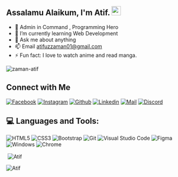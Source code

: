 <!-- welcome message -->
<h2>Assalamu Alaikum, I'm Atif. <img src="https://media.giphy.com/media/hvRJCLFzcasrR4ia7z/giphy.gif" width="25px"> </h2>


- 🔭 Admin in Command , Programming Hero
- 🌱 I’m currently learning Web Development
- 💬 Ask me about anything
- 📫 Email atifuzzaman01@gmail.com
- ⚡ Fun fact: I love to watch anime and read manga.
<p align="left"> <img src="https://komarev.com/ghpvc/?username=zaman-atif&label=Profile%20views&color=E4405F&style=flat" alt="zaman-atif" /> </p>

## Connect with Me

[![Facebook](https://img.shields.io/badge/Facebook-1877F2?style=for-the-badge&logo=facebook&logoColor=white)](https://www.facebook.com/profile.php?id=100076338617692)
[![Instagram](https://img.shields.io/badge/Instagram-E4405F?style=for-the-badge&logo=instagram&logoColor=white)](https://www.instagram.com/atif_uz_zaman_/)
[![Github](https://img.shields.io/badge/GitHub-100000?style=for-the-badge&logo=github&logoColor=white)](https://github.com/zaman-atif)
[![Linkedin](https://img.shields.io/badge/LinkedIn-0077B5?style=for-the-badge&logo=linkedin&logoColor=white)](https://www.linkedin.com/in/md-atifuzzaman-61aa9a20a/)
[![Mail](https://img.shields.io/badge/Gmail-D14836?style=for-the-badge&logo=gmail&logoColor=white)](mailto:atifuzzaman01@gmail.com)
[![Discord](https://img.shields.io/badge/Discord-7289DA?style=for-the-badge&logo=discord&logoColor=white)](https://discordapp.com/users/799855842610118667)

## 💻 Languages and Tools:

![HTML5](https://img.shields.io/badge/HTML5-E34F26?style=for-the-badge&logo=html5&logoColor=white)
![CSS3](https://img.shields.io/badge/CSS3-1572B6?style=for-the-badge&logo=css3&logoColor=white)
![Bootstrap](https://img.shields.io/badge/bootstrap-%23563D7C.svg?style=for-the-badge&logo=bootstrap&logoColor=white)
![Git](https://img.shields.io/badge/Git-F05032?style=for-the-badge&logo=git&logoColor=white)
![Visual Studio Code](https://img.shields.io/badge/Visual_Studio_Code-0078D4?style=for-the-badge&logo=visual%20studio%20code&logoColor=white)
![Figma](https://img.shields.io/badge/figma-%23F24E1E.svg?style=for-the-badge&logo=figma&logoColor=white)
![Windows](https://img.shields.io/badge/Windows-0078D6?style=for-the-badge&logo=windows&logoColor=white)
![Chrome](https://img.shields.io/badge/Google_chrome-4285F4?style=for-the-badge&logo=Google-chrome&logoColor=white)

<p>&nbsp;<img align="center" src="https://github-readme-stats.vercel.app/api?username=zaman-atif&show_icons=true&theme=cobalt&title_color=3cb480&locale=en" alt="Atif" /></p>

<p><img align="left" src="https://github-readme-stats.vercel.app/api/top-langs?username=zaman-atif&show_icons=true&theme=cobalt&title_color=3cb480&locale=en&layout=compact" alt="Atif" /></p>
